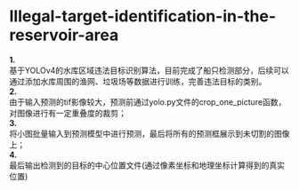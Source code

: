 # Illegal-target-identification-in-the-reservoir-area
**1.**  
基于YOLOv4的水库区域违法目标识别算法，目前完成了船只检测部分，后续可以通过添加水库周围的渔网、垃圾场等数据进行训练，完善违法目标的类别。  
**2.**  
由于输入预测的tif影像较大，预测前通过yolo.py文件的crop_one_picture函数，对图像进行有一定重叠度的裁剪；  
**3.**  
将小图批量输入到预测模型中进行预测，最后将所有的预测框展示到未切割的图像上；  
**4.**  
最后输出检测到的目标的中心位置文件(通过像素坐标和地理坐标计算得到的真实位置)


